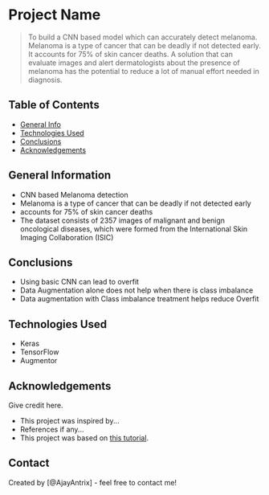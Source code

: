 # Project Name
> To build a CNN based model which can accurately detect melanoma. Melanoma is a type of cancer that can be deadly if not detected early. It accounts for 75% of skin cancer deaths. A solution that can evaluate images and alert dermatologists about the presence of melanoma has the potential to reduce a lot of manual effort needed in diagnosis.


## Table of Contents
* [General Info](#general-information)
* [Technologies Used](#technologies-used)
* [Conclusions](#conclusions)
* [Acknowledgements](#acknowledgements)

<!-- You can include any other section that is pertinent to your problem -->

## General Information
- CNN based Melanoma detection
- Melanoma is a type of cancer that can be deadly if not detected early
- accounts for 75% of skin cancer deaths
- The dataset consists of 2357 images of malignant and benign oncological diseases, which were formed from the International Skin Imaging Collaboration (ISIC)

<!-- You don't have to answer all the questions - just the ones relevant to your project. -->

## Conclusions
- Using basic CNN can lead to overfit
- Data Augmentation alone does not help when there is class imbalance
- Data augmentation with Class imbalance treatment helps reduce Overfit


<!-- You don't have to answer all the questions - just the ones relevant to your project. -->


## Technologies Used
- Keras
- TensorFlow
- Augmentor

<!-- As the libraries versions keep on changing, it is recommended to mention the version of library used in this project -->

## Acknowledgements
Give credit here.
- This project was inspired by...
- References if any...
- This project was based on [this tutorial](https://www.example.com).


## Contact
Created by [@AjayAntrix] - feel free to contact me!


<!-- Optional -->
<!-- ## License -->
<!-- This project is open source and available under the [... License](). -->

<!-- You don't have to include all sections - just the one's relevant to your project -->
